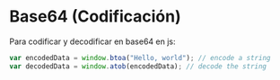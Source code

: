 # Base64 (Codificación)
Para codificar y decodificar en base64 en js:
```js
var encodedData = window.btoa("Hello, world"); // encode a string
var decodedData = window.atob(encodedData); // decode the string
```
